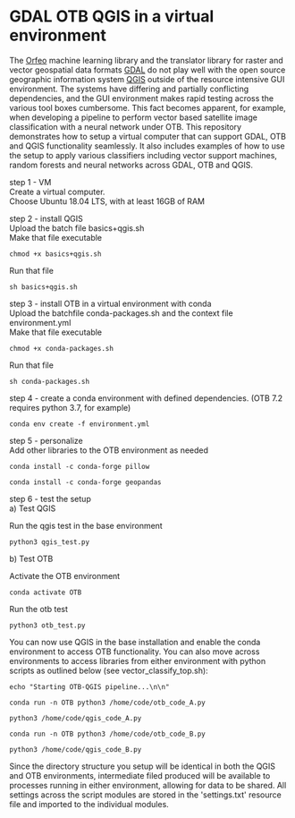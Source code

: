 # GDAL OTB QGIS in a virtual environment

The [Orfeo](https://www.orfeo-toolbox.org/tag/machine-learning/) machine learning library and the translator library for raster and vector geospatial data formats [GDAL](https://gdal.org/) do not play well with the open source geographic information system [QGIS](https://qgis.org) outside of the resource intensive GUI environment.
The systems have differing and partially conflicting dependencies, and the GUI environment makes rapid testing across the various tool boxes cumbersome.
This fact becomes apparent, for example, when developing a pipeline to perform vector based satellite image classification with a neural network under OTB.
This repository demonstrates how to setup a virtual computer that can support GDAL, OTB and QGIS functionality seamlessly. It also includes examples of how to use the setup to apply various classifiers including vector support machines, random forests and neural networks across GDAL, OTB and QGIS.

step 1 - VM <br>
Create a virtual computer.<br>
Choose Ubuntu 18.04 LTS, with at least 16GB of RAM <br>

step 2 - install QGIS <br>
Upload the batch file basics+qgis.sh <br>
Make that file executable  <br>

  	chmod +x basics+qgis.sh
Run that file <br>

  	sh basics+qgis.sh

step 3 - install OTB in a virtual environment with conda <br>
Upload the batchfile conda-packages.sh and the context file environment.yml <br>
Make that file executable <br>

  	chmod +x conda-packages.sh
	
Run that file <br>

  	sh conda-packages.sh
	
step 4 - create a conda environment with defined dependencies.
(OTB 7.2 requires python 3.7, for example)

	conda env create -f environment.yml

step 5 - personalize <br>
Add other libraries to the OTB environment as needed <br>

	conda install -c conda-forge pillow
	
	conda install -c conda-forge geopandas
  
step 6 - test the setup <br>
a) Test QGIS

Run the qgis test in the base environment <br>

  	python3 qgis_test.py
	

b) Test OTB

Activate the OTB environment <br>

  	conda activate OTB
	
Run the otb test <br>

  	python3 otb_test.py
  
You can now use QGIS in the base installation and enable the conda environment to access OTB functionality. 
You can also move across environments to access libraries from either environment with python scripts as outlined below (see vector_classify_top.sh): <br>

  	echo "Starting OTB-QGIS pipeline...\n\n" 
	
  	conda run -n OTB python3 /home/code/otb_code_A.py 
	
  	python3 /home/code/qgis_code_A.py 
	
  	conda run -n OTB python3 /home/code/otb_code_B.py 
	
  	python3 /home/code/qgis_code_B.py 
	
	 
  
Since the directory structure you setup will be identical in both the QGIS and OTB environments, intermediate filed produced will be available to processes running in either environment, allowing for data to be shared. All settings across the script modules are stored in the 'settings.txt' resource file and imported to the individual modules.



  
 


